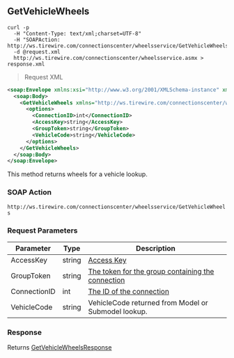 ## GetVehicleWheels

```shell
curl -p
  -H "Content-Type: text/xml;charset=UTF-8"
  -H "SOAPAction: http://ws.tirewire.com/connectionscenter/wheelsservice/GetVehicleWheels"
  -d @request.xml
  http://ws.tirewire.com/connectionscenter/wheelsservice.asmx > response.xml
```

> Request XML

```xml
<soap:Envelope xmlns:xsi="http://www.w3.org/2001/XMLSchema-instance" xmlns:xsd="http://www.w3.org/2001/XMLSchema" xmlns:soap="http://schemas.xmlsoap.org/soap/envelope/">
  <soap:Body>
    <GetVehicleWheels xmlns="http://ws.tirewire.com/connectionscenter/wheelsservice">
      <options>
        <ConnectionID>int</ConnectionID>
        <AccessKey>string</AccessKey>
        <GroupToken>string</GroupToken>
        <VehicleCode>string</VehicleCode>
      </options>
    </GetVehicleWheels>
  </soap:Body>
</soap:Envelope>
```

This method returns wheels for a vehicle lookup.

### SOAP Action
`http://ws.tirewire.com/connectionscenter/wheelsservice/GetVehicleWheels`

### Request Parameters
Parameter | Type | Description
--------- | ---- | -----------
AccessKey | string | [Access Key](#access-keys)
GroupToken | string | [The token for the group containing the connection](#creating-a-group)
ConnectionID | int | [The ID of the connection](#get-connections-by-group-token)
VehicleCode | string | VehicleCode returned from Model or Submodel lookup.

### Response
Returns [GetVehicleWheelsResponse](#getvehiclewheels-response)